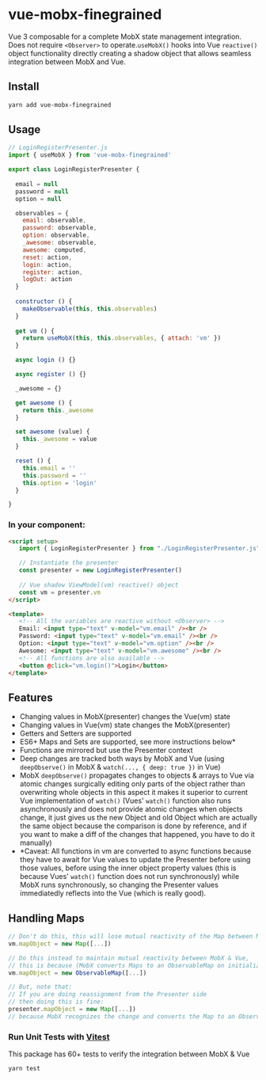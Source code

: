 # vue-mobx-finegrained

Vue 3 composable for a complete MobX state management integration.
Does not require `<Observer>` to operate.`useMobX()` hooks into Vue `reactive()` object functionality directly creating a shadow object that allows seamless integration between MobX and Vue.

## Install

```sh
yarn add vue-mobx-finegrained
```

## Usage
```js
// LoginRegisterPresenter.js
import { useMobX } from 'vue-mobx-finegrained'

export class LoginRegisterPresenter {
  
  email = null
  password = null
  option = null

  observables = {
    email: observable,
    password: observable,
    option: observable,
    _awesome: observable,
    awesome: computed,
    reset: action,
    login: action,
    register: action,
    logOut: action
  }
  
  constructor () {
    makeObservable(this, this.observables)
  }
    
  get vm () {
    return useMobX(this, this.observables, { attach: 'vm' })
  }

  async login () {}

  async register () {}

  _awesome = {}

  get awesome () {
    return this._awesome
  }

  set awesome (value) {
    this._awesome = value
  }

  reset () {
    this.email = ''
    this.password = ''
    this.option = 'login'
  }

}

```

### In your component:

```html
<script setup>
   import { LoginRegisterPresenter } from "./LoginRegisterPresenter.js";

   // Instantiate the presenter
   const presenter = new LoginRegisterPresenter()
   
   // Vue shadow ViewModel(vm) reactive() object 
   const vm = presenter.vm
</script>

<template>
   <!-- All the variables are reactive without <Observer> -->
   Email: <input type="text" v-model="vm.email" /><br />
   Password: <input type="text" v-model="vm.email" /><br />
   Option: <input type="text" v-model="vm.option" /><br />
   Awesome: <input type="text" v-model="vm.awesome" /><br />
   <!-- All functions are also available -->
   <button @click="vm.login()">Login</button>
</template>
```

## Features
- Changing values in MobX(presenter) changes the Vue(vm) state
- Changing values in Vue(vm) state changes the MobX(presenter)
- Getters and Setters are supported
- ES6+ Maps and Sets are supported, see more instructions below*
- Functions are mirrored but use the Presenter context
- Deep changes are tracked both ways by MobX and Vue (using `deepObserve()` in MobX & `watch(..., { deep: true })` in Vue)
- MobX `deepObserve()` propagates changes to objects & arrays to Vue via atomic changes surgically editing only parts of the object rather than overwriting whole objects in this aspect it makes it superior to current Vue implementation of `watch()` (Vues' `watch()` function also runs asynchronously and does not provide atomic changes when objects change, it just gives us the new Object and old Object which are actually the same object because the comparison is done by reference, and if you want to make a diff of the changes that happened, you have to do it manually)
- *Caveat: All functions in vm are converted to async functions because they have to await for Vue values to update the Presenter before using those values, before using the inner object property values (this is because Vues' `watch()` function does not run synchronously) while MobX runs synchronously, so changing the Presenter values immediatedly reflects into the Vue (which is really good).

## Handling Maps
```js
// Don't do this, this will lose mutual reactivity of the Map between MobX & Vue
vm.mapObject = new Map([...])

// Do this instead to maintain mutual reactivity between MobX & Vue, 
// this is because (MobX converts Maps to an ObservableMap on initialization)
vm.mapObject = new ObservableMap([...])

// But, note that:
// If you are doing reassignment from the Presenter side
// then doing this is fine:
presenter.mapObject = new Map([...])
// because MobX recognizes the change and converts the Map to an ObservableMap() under the hood
```

### Run Unit Tests with [Vitest](https://vitest.dev/)

This package has 60+ tests to verify the integration between MobX & Vue

```sh
yarn test
```
